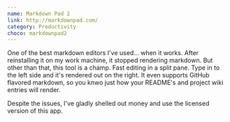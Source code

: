 ```yaml
---
name: Markdown Pad 2
link: http://markdownpad.com/
category: Productivity
choco: markdownpad2
---
```


One of the best markdown editors I've used... when it works.  After
reinstalling it on my work machine, it stopped rendering markdown.  But other
than that, this tool is a champ.  Fast editing in a split pane.  Type in to the
left side and it's rendered out on the right.  It even supports GitHub flavored
markdown, so you knwo just how your README's and project wiki entries will
render.

Despite the issues, I've gladly shelled out money and use the licensed version
of this app.
